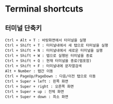 Terminal shortcuts
==================
터미널 단축키
-------------
    Ctrl + Alt + T : 바탕화면에서 터미널을 실행
    Ctrl + Shift + T : 터미널내에서 새 탭으로 터미널을 실행
    Ctrl + Shift + N : 터미널내에서 새로운 터미널을 실행
    Ctrl + Shift + W : 탭으로 실행된 터미널을 종료
    Ctrl + Shift + Q : 현재 터미널을 종료(탭포함)
    Ctrl + Shift + F : 터미널내에 문자열검색
    Alt + Number : 탭간 이동
    Ctrl + PageUp/PageDown : 다음/이전 탭으로 이동
    Ctrl + Super + left : 왼쪽 화면
    Ctrl + Super + right : 오른쪽 화면
    Ctrl + Super + up : 전체 화면
    Ctrl + Super + down : 최소 화면
